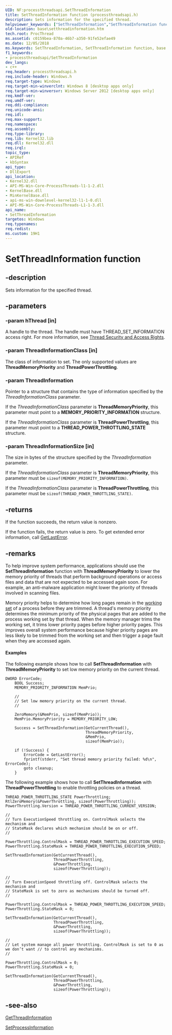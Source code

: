 ```yaml
---
UID: NF:processthreadsapi.SetThreadInformation
title: SetThreadInformation function (processthreadsapi.h)
description: Sets information for the specified thread.helpviewer_keywords: ["SetThreadInformation","SetThreadInformation function","base.setthreadinformation","processthreadsapi/SetThreadInformation"]
old-location: base\setthreadinformation.htm
tech.root: ProcThread
ms.assetid: c0159bea-870a-46b7-a350-91fe52efae49
ms.date: 12/05/2018
ms.keywords: SetThreadInformation, SetThreadInformation function, base.setthreadinformation, processthreadsapi/SetThreadInformation
f1_keywords:
- processthreadsapi/SetThreadInformation
dev_langs:
- c++
req.header: processthreadsapi.h
req.include-header: Windows.h
req.target-type: Windows
req.target-min-winverclnt: Windows 8 [desktop apps only]
req.target-min-winversvr: Windows Server 2012 [desktop apps only]
req.kmdf-ver: 
req.umdf-ver: 
req.ddi-compliance: 
req.unicode-ansi: 
req.idl: 
req.max-support: 
req.namespace: 
req.assembly: 
req.type-library: 
req.lib: Kernel32.lib
req.dll: Kernel32.dll
req.irql: 
topic_type:
- APIRef
- kbSyntax
api_type:
- DllExport
api_location:
- Kernel32.dll
- API-MS-Win-Core-ProcessThreads-l1-1-2.dll
- KernelBase.dll
- MinKernelBase.dll
- api-ms-win-downlevel-kernel32-l1-1-0.dll
- API-MS-Win-Core-ProcessThreads-L1-1-3.dll
api_name:
- SetThreadInformation
targetos: Windows
req.typenames: 
req.redist: 
ms.custom: 19H1
---
```


# SetThreadInformation function


## -description


Sets information for the specified thread. 


## -parameters




### -param hThread [in]

A handle to the thread. The handle must have THREAD_SET_INFORMATION access right. For more information, see  <a href="https://docs.microsoft.com/windows/desktop/ProcThread/thread-security-and-access-rights">Thread Security and Access Rights</a>.


### -param ThreadInformationClass [in]

The class of information to set. The only supported values are <b>ThreadMemoryPriority</b> and <b>ThreadPowerThrottling</b>.


### -param ThreadInformation

Pointer to a structure that contains the type of information specified by the <i>ThreadInformationClass</i> parameter.

If the <i>ThreadInformationClass</i> parameter is <b>ThreadMemoryPriority</b>, this parameter must point to a <b>MEMORY_PRIORITY_INFORMATION</b> structure.

If the <i>ThreadInformationClass</i> parameter is <b>ThreadPowerThrottling</b>, this parameter must point to a <b>THREAD_POWER_THROTTLING_STATE</b> structure.


### -param ThreadInformationSize [in]

The size in bytes of the structure specified by the <i>ThreadInformation</i> parameter.

If the <i>ThreadInformationClass</i> parameter is <b>ThreadMemoryPriority</b>, this parameter must be <code>sizeof(MEMORY_PRIORITY_INFORMATION)</code>.  

If the <i>ThreadInformationClass</i> parameter is <b>ThreadPowerThrottling</b>, this parameter must be <code>sizeof(THREAD_POWER_THROTTLING_STATE)</code>.  


## -returns



If the function succeeds, the return value is nonzero.

If the function fails, the return value is zero. To get extended error information, call 
      <a href="https://docs.microsoft.com/windows/desktop/api/errhandlingapi/nf-errhandlingapi-getlasterror">GetLastError</a>.




## -remarks



To help improve system performance, applications should use the <b>SetThreadInformation</b> function with <b>ThreadMemoryPriority</b> to lower the memory priority of threads that perform background operations or access files and data that are not expected to be accessed again soon. For example, an anti-malware application might lower the priority of threads involved in scanning files. 

Memory priority helps to determine how long pages remain in the <a href="https://docs.microsoft.com/windows/desktop/Memory/working-set">working set</a> of a process before they are trimmed. A thread's memory priority determines the minimum priority of the physical pages that are added to the process working set by that thread. When the memory manager trims the working set, it trims lower priority pages before higher priority pages. This improves overall system performance because higher priority pages are less likely to be trimmed from the working set and then trigger a page fault when they are accessed again. 


#### Examples

The following example shows how to call <b>SetThreadInformation</b> with <b>ThreadMemoryPriority</b> to set low memory priority on the current thread.

<pre class="syntax" xml:space="preserve"><code>DWORD ErrorCode;
    BOOL Success;
    MEMORY_PRIORITY_INFORMATION MemPrio;

    //
    // Set low memory priority on the current thread.
    //

    ZeroMemory(&amp;MemPrio, sizeof(MemPrio));
    MemPrio.MemoryPriority = MEMORY_PRIORITY_LOW;

    Success = SetThreadInformation(GetCurrentThread(),
                                   ThreadMemoryPriority,
                                   &amp;MemPrio,
                                   sizeof(MemPrio));

    if (!Success) {
        ErrorCode = GetLastError();
        fprintf(stderr, "Set thread memory priority failed: %d\n", ErrorCode);
        goto cleanup;
    }</code></pre>
The following example shows how to call <b>SetThreadInformation</b> with <b>ThreadPowerThrottling</b> to enable throttling policies on a thread.

<pre class="syntax" xml:space="preserve"><code>THREAD_POWER_THROTTLING_STATE PowerThrottling;
RtlZeroMemory(&amp;PowerThrottling, sizeof(PowerThrottling));
PowerThrottling.Version = THREAD_POWER_THROTTLING_CURRENT_VERSION;

//
// Turn ExecutionSpeed throttling on. ControlMask selects the mechanism and
// StateMask declares which mechanism should be on or off.
//

PowerThrottling.ControlMask = THREAD_POWER_THROTTLING_EXECUTION_SPEED;
PowerThrottling.StateMask = THREAD_POWER_THROTTLING_EXECUTION_SPEED;

SetThreadInformation(GetCurrentThread(), 
                     ThreadPowerThrottling, 
                     &amp;PowerThrottling, 
                     sizeof(PowerThrottling));

//
// Turn ExecutionSpeed throttling off. ControlMask selects the mechanism and
// StateMask is set to zero as mechanisms should be turned off.
//

PowerThrottling.ControlMask = THREAD_POWER_THROTTLING_EXECUTION_SPEED;
PowerThrottling.StateMask = 0;

SetThreadInformation(GetCurrentThread(), 
                     ThreadPowerThrottling, 
                     &amp;PowerThrottling, 
                     sizeof(PowerThrottling));

//
// Let system manage all power throttling. ControlMask is set to 0 as we don’t want // to control any mechanisms.
//

PowerThrottling.ControlMask = 0;
PowerThrottling.StateMask = 0;

SetThreadInformation(GetCurrentThread(), 
                     ThreadPowerThrottling, 
                     &amp;PowerThrottling, 
                     sizeof(PowerThrottling));
</code></pre>



## -see-also




<a href="https://docs.microsoft.com/windows/desktop/api/processthreadsapi/nf-processthreadsapi-getthreadinformation">GetThreadInformation</a>



<a href="https://docs.microsoft.com/windows/desktop/api/processthreadsapi/nf-processthreadsapi-setprocessinformation">SetProcessInformation</a>
 

 

